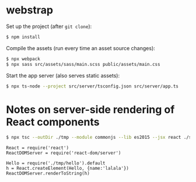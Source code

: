 # webstrap

Set up the project (after `git clone`):
```bash
$ npm install
```

Compile the assets (run every time an asset source changes):
```bash
$ npx webpack
$ npx sass src/assets/sass/main.scss public/assets/main.css
```

Start the app server (also serves static assets):
```bash
$ npx ts-node --project src/server/tsconfig.json src/server/app.ts
```

Notes on server-side rendering of React components
==================================================

```bash
$ npx tsc --outDir ./tmp --module commonjs --lib es2015 --jsx react ./src/assets/ts/components/hello.tsx
```

```node
React = require('react')
ReactDOMServer = require('react-dom/server')

Hello = require('./tmp/hello').default
h = React.createElement(Hello, {name:'lalala'})
ReactDOMServer.renderToString(h)
```
